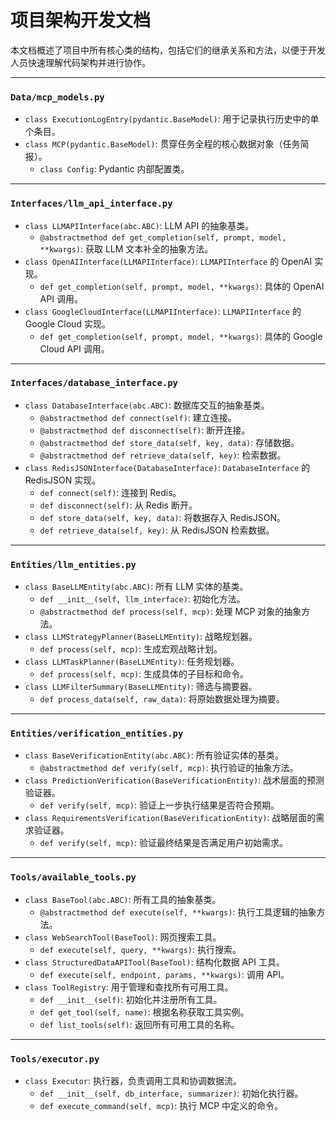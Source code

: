 # 项目架构开发文档

本文档概述了项目中所有核心类的结构，包括它们的继承关系和方法，以便于开发人员快速理解代码架构并进行协作。

---

### `Data/mcp_models.py`
*   `class ExecutionLogEntry(pydantic.BaseModel)`: 用于记录执行历史中的单个条目。
*   `class MCP(pydantic.BaseModel)`: 贯穿任务全程的核心数据对象（任务简报）。
    *   `class Config`: Pydantic 内部配置类。

---

### `Interfaces/llm_api_interface.py`
*   `class LLMAPIInterface(abc.ABC)`: LLM API 的抽象基类。
    *   `@abstractmethod def get_completion(self, prompt, model, **kwargs)`: 获取 LLM 文本补全的抽象方法。
*   `class OpenAIInterface(LLMAPIInterface)`: `LLMAPIInterface` 的 OpenAI 实现。
    *   `def get_completion(self, prompt, model, **kwargs)`: 具体的 OpenAI API 调用。
*   `class GoogleCloudInterface(LLMAPIInterface)`: `LLMAPIInterface` 的 Google Cloud 实现。
    *   `def get_completion(self, prompt, model, **kwargs)`: 具体的 Google Cloud API 调用。

---

### `Interfaces/database_interface.py`
*   `class DatabaseInterface(abc.ABC)`: 数据库交互的抽象基类。
    *   `@abstractmethod def connect(self)`: 建立连接。
    *   `@abstractmethod def disconnect(self)`: 断开连接。
    *   `@abstractmethod def store_data(self, key, data)`: 存储数据。
    *   `@abstractmethod def retrieve_data(self, key)`: 检索数据。
*   `class RedisJSONInterface(DatabaseInterface)`: `DatabaseInterface` 的 RedisJSON 实现。
    *   `def connect(self)`: 连接到 Redis。
    *   `def disconnect(self)`: 从 Redis 断开。
    *   `def store_data(self, key, data)`: 将数据存入 RedisJSON。
    *   `def retrieve_data(self, key)`: 从 RedisJSON 检索数据。

---

### `Entities/llm_entities.py`
*   `class BaseLLMEntity(abc.ABC)`: 所有 LLM 实体的基类。
    *   `def __init__(self, llm_interface)`: 初始化方法。
    *   `@abstractmethod def process(self, mcp)`: 处理 MCP 对象的抽象方法。
*   `class LLMStrategyPlanner(BaseLLMEntity)`: 战略规划器。
    *   `def process(self, mcp)`: 生成宏观战略计划。
*   `class LLMTaskPlanner(BaseLLMEntity)`: 任务规划器。
    *   `def process(self, mcp)`: 生成具体的子目标和命令。
*   `class LLMFilterSummary(BaseLLMEntity)`: 筛选与摘要器。
    *   `def process_data(self, raw_data)`: 将原始数据处理为摘要。

---

### `Entities/verification_entities.py`
*   `class BaseVerificationEntity(abc.ABC)`: 所有验证实体的基类。
    *   `@abstractmethod def verify(self, mcp)`: 执行验证的抽象方法。
*   `class PredictionVerification(BaseVerificationEntity)`: 战术层面的预测验证器。
    *   `def verify(self, mcp)`: 验证上一步执行结果是否符合预期。
*   `class RequirementsVerification(BaseVerificationEntity)`: 战略层面的需求验证器。
    *   `def verify(self, mcp)`: 验证最终结果是否满足用户初始需求。

---

### `Tools/available_tools.py`
*   `class BaseTool(abc.ABC)`: 所有工具的抽象基类。
    *   `@abstractmethod def execute(self, **kwargs)`: 执行工具逻辑的抽象方法。
*   `class WebSearchTool(BaseTool)`: 网页搜索工具。
    *   `def execute(self, query, **kwargs)`: 执行搜索。
*   `class StructuredDataAPITool(BaseTool)`: 结构化数据 API 工具。
    *   `def execute(self, endpoint, params, **kwargs)`: 调用 API。
*   `class ToolRegistry`: 用于管理和查找所有可用工具。
    *   `def __init__(self)`: 初始化并注册所有工具。
    *   `def get_tool(self, name)`: 根据名称获取工具实例。
    *   `def list_tools(self)`: 返回所有可用工具的名称。

---

### `Tools/executor.py`
*   `class Executor`: 执行器，负责调用工具和协调数据流。
    *   `def __init__(self, db_interface, summarizer)`: 初始化执行器。
    *   `def execute_command(self, mcp)`: 执行 MCP 中定义的命令。

